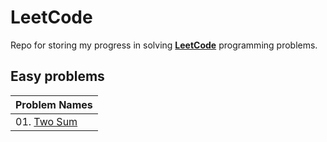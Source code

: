 # LeetCode
Repo for storing my progress in solving [**LeetCode**](https://leetcode.com/problemset/all/) programming problems.

<!---
![alt text](https://github.com/murilogustineli/LeetCode/blob/main/leetcode.png)
--->

## Easy problems
| Problem Names |
| ------------- |
| 01. [Two Sum](https://github.com/murilogustineli/LeetCode/blob/main/Programming-Solutions/01-Two-Sum-EASY.py) |
